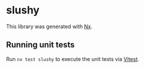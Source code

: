 # slushy

This library was generated with [Nx](https://nx.dev).

## Running unit tests

Run `nx test slushy` to execute the unit tests via [Vitest](https://vitest.dev/).
